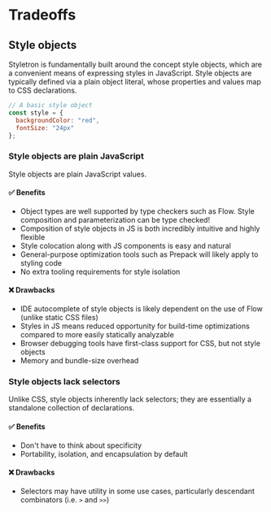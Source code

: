 # Tradeoffs

## Style objects

Styletron is fundamentally built around the concept style objects, which are a convenient means of expressing styles in JavaScript. Style objects are typically defined via a plain object literal, whose properties and values map to CSS declarations.

```js
// A basic style object
const style = {
  backgroundColor: "red",
  fontSize: "24px"
};
```

### Style objects are plain JavaScript
Style objects are plain JavaScript values.

#### ✅ Benefits
- Object types are well supported by type checkers such as Flow. Style composition and parameterization can be type checked!
- Composition of style objects in JS is both incredibly intuitive and highly flexible
- Style colocation along with JS components is easy and natural
- General-purpose optimization tools such as Prepack will likely apply to styling code
- No extra tooling requirements for style isolation

#### ❌ Drawbacks
- IDE autocomplete of style objects is likely dependent on the use of Flow (unlike static CSS files)
- Styles in JS means reduced opportunity for build-time optimizations compared to more easily statically analyzable
- Browser debugging tools have first-class support for CSS, but not style objects
- Memory and bundle-size overhead

### Style objects lack selectors

Unlike CSS, style objects inherently lack selectors; they are essentially a standalone collection of declarations.

#### ✅ Benefits

- Don't have to think about specificity
- Portability, isolation, and encapsulation by default

#### ❌ Drawbacks

- Selectors may have utility in some use cases, particularly descendant combinators (i.e. `>` and `>>`)
